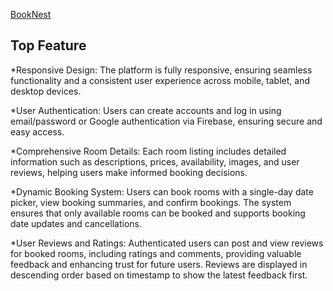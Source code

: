 [BookNest](https://book-nestbd.web.app/)

<h2>Top Feature</h2>
*Responsive Design: The platform is fully responsive, ensuring seamless functionality and a consistent user experience across mobile, tablet, and desktop devices.

*User Authentication: Users can create accounts and log in using email/password or Google authentication via Firebase, ensuring secure and easy access.

*Comprehensive Room Details: Each room listing includes detailed information such as descriptions, prices, availability, images, and user reviews, helping users make informed booking decisions.

*Dynamic Booking System: Users can book rooms with a single-day date picker, view booking summaries, and confirm bookings. The system ensures that only available rooms can be booked and supports booking date updates and cancellations.

*User Reviews and Ratings: Authenticated users can post and view reviews for booked rooms, including ratings and comments, providing valuable feedback and enhancing trust for future users. Reviews are displayed in descending order based on timestamp to show the latest feedback first.

